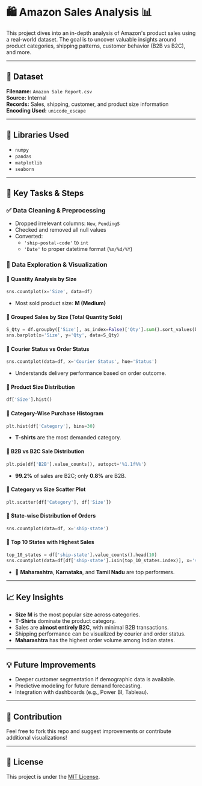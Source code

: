 
# 🛍️ Amazon Sales Analysis 📊

This project dives into an in-depth analysis of Amazon's product sales using a real-world dataset. The goal is to uncover valuable insights around product categories, shipping patterns, customer behavior (B2B vs B2C), and more.

---

## 📁 Dataset

**Filename:** `Amazon Sale Report.csv`  
**Source:** Internal  
**Records:** Sales, shipping, customer, and product size information  
**Encoding Used:** `unicode_escape`

---

## 🧰 Libraries Used

- `numpy`
- `pandas`
- `matplotlib`
- `seaborn`

---

## 📌 Key Tasks & Steps

### ✅ Data Cleaning & Preprocessing

- Dropped irrelevant columns: `New`, `PendingS`
- Checked and removed all null values
- Converted:
  - `'ship-postal-code'` to `int`
  - `'Date'` to proper datetime format (`%m/%d/%Y`)

### 🧠 Data Exploration & Visualization

#### 🔹 Quantity Analysis by Size

```python
sns.countplot(x='Size', data=df)
```
- Most sold product size: **M (Medium)**

#### 🔹 Grouped Sales by Size (Total Quantity Sold)

```python
S_Qty = df.groupby(['Size'], as_index=False)['Qty'].sum().sort_values(by='Qty', ascending=False)
sns.barplot(x='Size', y='Qty', data=S_Qty)
```

#### 🔹 Courier Status vs Order Status

```python
sns.countplot(data=df, x='Courier Status', hue='Status')
```
- Understands delivery performance based on order outcome.

#### 🔹 Product Size Distribution

```python
df['Size'].hist()
```

#### 🔹 Category-Wise Purchase Histogram

```python
plt.hist(df['Category'], bins=30)
```
- **T-shirts** are the most demanded category.

#### 🔹 B2B vs B2C Sale Distribution

```python
plt.pie(df['B2B'].value_counts(), autopct='%1.1f%%')
```
- **99.2%** of sales are B2C; only **0.8%** are B2B.

#### 🔹 Category vs Size Scatter Plot

```python
plt.scatter(df['Category'], df['Size'])
```

#### 🔹 State-wise Distribution of Orders

```python
sns.countplot(data=df, x='ship-state')
```

#### 🔹 Top 10 States with Highest Sales

```python
top_10_states = df['ship-state'].value_counts().head(10)
sns.countplot(data=df[df['ship-state'].isin(top_10_states.index)], x='ship-state')
```
- 📌 **Maharashtra**, **Karnataka**, and **Tamil Nadu** are top performers.

---

## 📈 Key Insights

- **Size M** is the most popular size across categories.
- **T-Shirts** dominate the product category.
- Sales are **almost entirely B2C**, with minimal B2B transactions.
- Shipping performance can be visualized by courier and order status.
- **Maharashtra** has the highest order volume among Indian states.

---

## 💡 Future Improvements

- Deeper customer segmentation if demographic data is available.
- Predictive modeling for future demand forecasting.
- Integration with dashboards (e.g., Power BI, Tableau).

---

## 🤝 Contribution

Feel free to fork this repo and suggest improvements or contribute additional visualizations!

---

## 🧾 License

This project is under the [MIT License](LICENSE).
